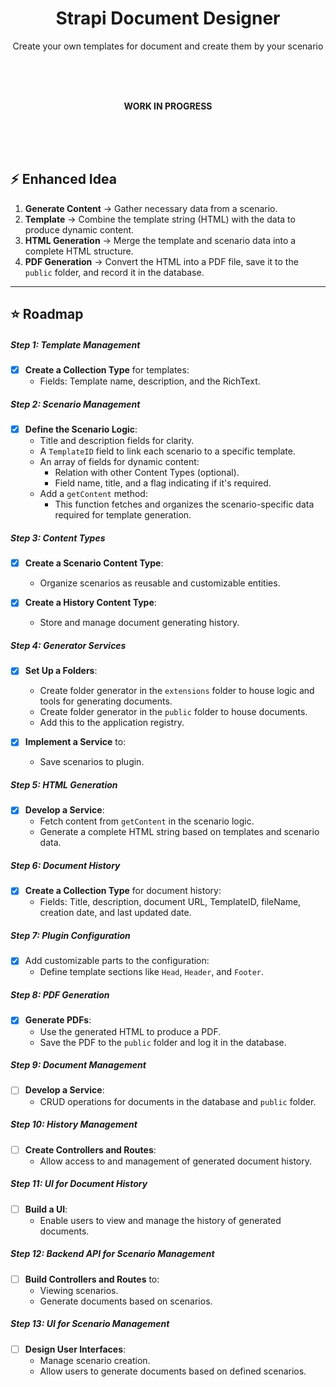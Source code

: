 <h1 align="center">Strapi Document Designer</h1>
<p align="center">Create your own templates for document and create them by your scenario</p>

<br/>
<br/>
<br/>
<p align="center"><strong>WORK IN PROGRESS</strong></p>
<br/>
<br/>
<br/>

## ⚡ **Enhanced Idea**

1. **Generate Content** → Gather necessary data from a scenario.
2. **Template** → Combine the template string (HTML) with the data to produce dynamic content.
3. **HTML Generation** → Merge the template and scenario data into a complete HTML structure.
4. **PDF Generation** → Convert the HTML into a PDF file, save it to the `public` folder, and record it in the database.

---

## ⭐ **Roadmap**

##### **Step 1: Template Management**

- [x] **Create a Collection Type** for templates:
  - Fields: Template name, description, and the RichText.

##### **Step 2: Scenario Management**

- [x] **Define the Scenario Logic**:
  - Title and description fields for clarity.
  - A `TemplateID` field to link each scenario to a specific template.
  - An array of fields for dynamic content:
    - Relation with other Content Types (optional).
    - Field name, title, and a flag indicating if it's required.
  - Add a `getContent` method:
    - This function fetches and organizes the scenario-specific data required for template generation.

##### **Step 3: Content Types**

- [x] **Create a Scenario Content Type**:

  - Organize scenarios as reusable and customizable entities.

- [x] **Create a History Content Type**:

  - Store and manage document generating history.

##### **Step 4: Generator Services**

- [x] **Set Up a Folders**:

  - Create folder generator in the `extensions` folder to house logic and tools for generating documents.
  - Create folder generator in the `public` folder to house documents.
  - Add this to the application registry.

- [x] **Implement a Service** to:
  - Save scenarios to plugin.

##### **Step 5: HTML Generation**

- [x] **Develop a Service**:
  - Fetch content from `getContent` in the scenario logic.
  - Generate a complete HTML string based on templates and scenario data.

##### **Step 6: Document History**

- [x] **Create a Collection Type** for document history:
  - Fields: Title, description, document URL, TemplateID, fileName, creation date, and last updated date.

##### **Step 7: Plugin Configuration**

- [x] Add customizable parts to the configuration:
  - Define template sections like `Head`, `Header`, and `Footer`.

##### **Step 8: PDF Generation**

- [x] **Generate PDFs**:
  - Use the generated HTML to produce a PDF.
  - Save the PDF to the `public` folder and log it in the database.

##### **Step 9: Document Management**

- [ ] **Develop a Service**:
  - CRUD operations for documents in the database and `public` folder.

##### **Step 10: History Management**

- [ ] **Create Controllers and Routes**:
  - Allow access to and management of generated document history.

##### **Step 11: UI for Document History**

- [ ] **Build a UI**:
  - Enable users to view and manage the history of generated documents.

##### **Step 12: Backend API for Scenario Management**

- [ ] **Build Controllers and Routes** to:
  - Viewing scenarios.
  - Generate documents based on scenarios.

##### **Step 13: UI for Scenario Management**

- [ ] **Design User Interfaces**:
  - Manage scenario creation.
  - Allow users to generate documents based on defined scenarios.
